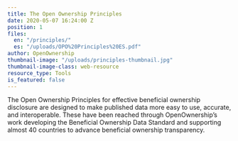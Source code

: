 ```yaml
---
title: The Open Ownership Principles
date: 2020-05-07 16:24:00 Z
position: 1
files:
  en: "/principles/"
  es: "/uploads/OPO%20Principles%20ES.pdf"
author: OpenOwnership
thumbnail-image: "/uploads/principles-thumbnail.jpg"
thumbnail-image-class: web-resource
resource_type: Tools
is_featured: false
---
```


The Open Ownership Principles for effective beneficial ownership disclosure are designed to make
published data more easy to use, accurate, and interoperable. These have been
reached through OpenOwnership’s work developing the Beneficial Ownership Data
Standard and supporting almost 40 countries to advance beneficial ownership
transparency.

